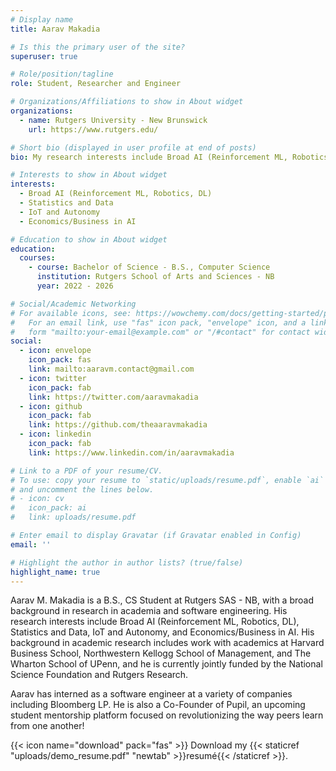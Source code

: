 ```yaml
---
# Display name
title: Aarav Makadia

# Is this the primary user of the site?
superuser: true

# Role/position/tagline
role: Student, Researcher and Engineer

# Organizations/Affiliations to show in About widget
organizations:
  - name: Rutgers University - New Brunswick
    url: https://www.rutgers.edu/

# Short bio (displayed in user profile at end of posts)
bio: My research interests include Broad AI (Reinforcement ML, Robotics, DL), Statistics and Data, IoT and Autonomy, and Economics/Business in AI.

# Interests to show in About widget
interests:
  - Broad AI (Reinforcement ML, Robotics, DL)
  - Statistics and Data
  - IoT and Autonomy
  - Economics/Business in AI

# Education to show in About widget
education:
  courses:
    - course: Bachelor of Science - B.S., Computer Science
      institution: Rutgers School of Arts and Sciences - NB
      year: 2022 - 2026

# Social/Academic Networking
# For available icons, see: https://wowchemy.com/docs/getting-started/page-builder/#icons
#   For an email link, use "fas" icon pack, "envelope" icon, and a link in the
#   form "mailto:your-email@example.com" or "/#contact" for contact widget.
social:
  - icon: envelope
    icon_pack: fas
    link: mailto:aaravm.contact@gmail.com
  - icon: twitter
    icon_pack: fab
    link: https://twitter.com/aaravmakadia
  - icon: github
    icon_pack: fab
    link: https://github.com/theaaravmakadia
  - icon: linkedin
    icon_pack: fab
    link: https://www.linkedin.com/in/aaravmakadia

# Link to a PDF of your resume/CV.
# To use: copy your resume to `static/uploads/resume.pdf`, enable `ai` icons in `params.toml`,
# and uncomment the lines below.
# - icon: cv
#   icon_pack: ai
#   link: uploads/resume.pdf

# Enter email to display Gravatar (if Gravatar enabled in Config)
email: ''

# Highlight the author in author lists? (true/false)
highlight_name: true
---
```


Aarav M. Makadia is a B.S., CS Student at Rutgers SAS - NB, with a broad background in research in academia and software engineering. His research interests include Broad AI (Reinforcement ML, Robotics, DL), Statistics and Data, IoT and Autonomy, and Economics/Business in AI. His background in academic research includes work with academics at Harvard Business School, Northwestern Kellogg School of Management, and The Wharton School of UPenn, and he is currently jointly funded by the National Science Foundation and Rutgers Research.

Aarav has interned as a software engineer at a variety of companies including Bloomberg LP. He is also a Co-Founder of Pupil, an upcoming student mentorship platform focused on revolutionizing the way peers learn from one another!

{{< icon name="download" pack="fas" >}} Download my {{< staticref "uploads/demo_resume.pdf" "newtab" >}}resumé{{< /staticref >}}.
